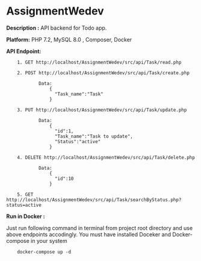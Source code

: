 # AssignmentWedev
<b>Description :</b> API backend for Todo app.

<b>Platform:</b> PHP 7.2, MySQL 8.0 , Composer, Docker

<b>API Endpoint:</b>

        1. GET http://localhost/AssignmentWedev/src/api/Task/read.php
        
        2. POST http://localhost/AssignmentWedev/src/api/Task/create.php
        
                Data:
                    {
                      "Task_name":"Task"
                    }
                    
        3. PUT http://localhost/AssignmentWedev/src/api/Task/update.php
        
                Data:
                    {
                      "id":1,
                      "Task_name":"Task to update",
                      "Status":"active"
                    }
                    
        4. DELETE http://localhost/AssignmentWedev/src/api/Task/delete.php
        
                Data:
                    {
                      "id":10
                    }
                    
        5. GET http://localhost/AssignmentWedev/src/api/Task/searchByStatus.php?status=active
        
<b>Run in Docker :</b>

<p> Just run following command in terminal from project root directory and use above endpoints accodingly. You must have installed Doceker and Docker-compose in your system </p>
        
        docker-compose up -d
